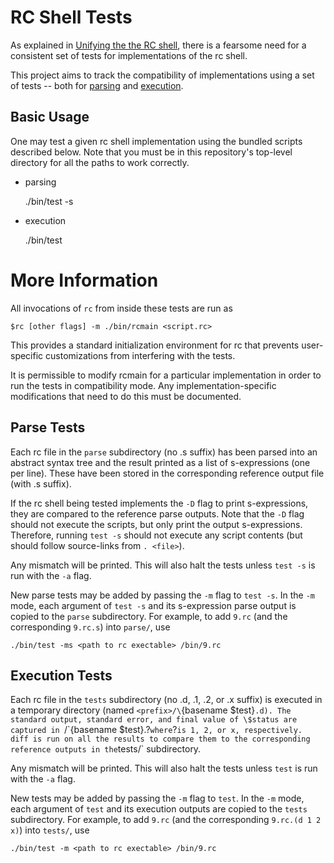 # RC Shell Tests

As explained in [Unifying the the RC shell](history.md), there
is a fearsome need for a consistent set of tests for implementations
of the rc shell.

This project aims to track the compatibility of implementations
using a set of tests -- both for [parsing](parse) and [execution](tests).

## Basic Usage

One may test a given rc shell implementation using
the bundled scripts described below.  Note that you
must be in this repository's top-level directory
for all the paths to work correctly.

* parsing

    ./bin/test -s <path to rc exectable>

* execution

    ./bin/test <path to rc executable>


# More Information

All invocations of `rc` from inside these tests are run as

    $rc [other flags] -m ./bin/rcmain <script.rc>

This provides a standard initialization environment
for rc that prevents user-specific customizations
from interfering with the tests.

It is permissible to modify rcmain for a particular
implementation in order to run the tests in compatibility mode.
Any implementation-specific modifications that need
to do this must be documented.


## Parse Tests

Each rc file in the `parse` subdirectory (no .s suffix)
has been parsed into an abstract syntax tree and the result
printed as a list of s-expressions (one per line).
These have been stored in the corresponding reference output
file (with .s suffix).

If the rc shell being tested implements the `-D` flag
to print s-expressions, they are compared to the reference
parse outputs.  Note that the `-D` flag should not execute
the scripts, but only print the output s-expressions.
Therefore, running `test -s` should not execute any script
contents (but should follow source-links from `. <file>`).

Any mismatch will be printed.  This will also
halt the tests unless `test -s` is run with the `-a` flag.

New parse tests may be added by passing the `-m` flag
to `test -s`.  In the `-m` mode, each argument
of `test -s` and its s-expression parse output
is copied to the `parse` subdirectory.
For example, to add `9.rc` (and the corresponding `9.rc.s`)
into `parse/`, use

    ./bin/test -ms <path to rc exectable> /bin/9.rc


## Execution Tests

Each rc file in the `tests` subdirectory (no .d, .1, .2, or .x suffix)
is executed in a temporary directory (named `<prefix>/\`{basename $test}`.d).
The standard output, standard error, and final value of \$status
are captured in `<prefix>/\`{basename $test}.?` where `?` is 1, 2, or x,
respectively.  diff is run on all the results to compare them
to the corresponding reference outputs in the `tests/` subdirectory.

Any mismatch will be printed.  This will also
halt the tests unless `test` is run with the `-a` flag.

New tests may be added by passing the `-m` flag to `test`.
In the `-m` mode, each argument of `test` and its execution
outputs are copied to the `tests` subdirectory.
For example, to add `9.rc` (and the corresponding `9.rc.(d 1 2 x)`)
into `tests/`, use

    ./bin/test -m <path to rc exectable> /bin/9.rc

